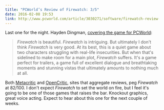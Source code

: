 ```yaml
---
title: "PCWorld’s Review of Firewatch: 3/5"
date: 2016-02-08 19:53
link: http://www.pcworld.com/article/3030271/software/firewatch-review-lots-of-smoke-but-no-spark.html
---
```

Last one for the night. Hayden Dingman, [covering the game for PCWorld][pcworld]: 

> _Firewatch_ is beautiful. _Firewatch_ is intriguing. But ultimately I don't think _Firewatch_ is very good. At its best, this is a quiet game about two characters struggling with real-life insecurities. But when that's sidelined to make room for a main plot, _Firewatch_ suffers. It's a game perfect for trailers, a game full of excellent dialogue and breathtaking moments and stunning vistas that ultimately amounts to nothing much at all.

Both [Metacritic] and [OpenCritic], sites that aggregate reviews, peg _Firewatch_ at 82/100. I don't expect _Firewatch_ to set the world on fire, but I feel it's going to be one of those games that raises the bar. Knockout graphics, great voice acting. Expect to hear about this one for the next couple of weeks. 

[pcworld]: http://www.pcworld.com/article/3030271/software/firewatch-review-lots-of-smoke-but-no-spark.html
[metacritic]: http://www.metacritic.com/game/pc/firewatch/critic-reviews
[opencritic]: http://opencritic.com/game/2129/firewatch